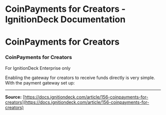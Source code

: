 # CoinPayments for Creators - IgnitionDeck Documentation

# CoinPayments for Creators

[](javascript:window.print())
### CoinPayments for Creators

For IgnitionDeck Enterprise only

Enabling the gateway for creators to receive funds directly is very simple. With the payment gateway set up:



---
**Source:** [https://docs.ignitiondeck.com/article/156-coinpayments-for-creators](https://docs.ignitiondeck.com/article/156-coinpayments-for-creators)
